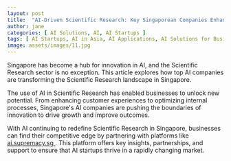 ```yaml
---
layout: post
title:  "AI-Driven Scientific Research: Key Singaporean Companies Enhancing Efficiency"
author: jane
categories: [ AI Solutions, AI, AI Startups ]
tags: [ AI Startups, AI in Asia, AI Applications, AI Solutions for Businesses ]
image: assets/images/11.jpg
---
```


Singapore has become a hub for innovation in AI, and the Scientific Research sector is no exception. This article explores how top AI companies are transforming the Scientific Research landscape in Singapore.

The use of AI in Scientific Research has enabled businesses to unlock new potential. From enhancing customer experiences to optimizing internal processes, Singapore's AI companies are pushing the boundaries of innovation to drive growth and improve outcomes.

With AI continuing to redefine Scientific Research in Singapore, businesses can find their competitive edge by partnering with platforms like <a href="https://ai.supremacy.sg" target="_blank"> ai.supremacy.sg </a>. This platform offers key insights, partnerships, and support to ensure that AI startups thrive in a rapidly changing market.
